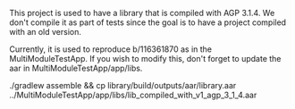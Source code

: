 This project is used to have a library that is compiled
with AGP 3.1.4. We don't compile it as part of tests 
since the goal is to have a project compiled with an old
version.

Currently, it is used to reproduce b/116361870 as in the
MultiModuleTestApp. If you wish to modify this, don't
forget to update the aar in MultiModuleTestApp/app/libs. 

./gradlew assemble && cp library/build/outputs/aar/library.aar ../MultiModuleTestApp/app/libs/lib_compiled_with_v1_agp_3_1_4.aar
